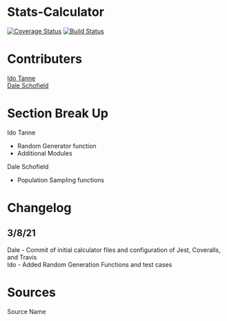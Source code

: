 # Stats-Calculator
[![Coverage Status](https://coveralls.io/repos/github/IS219-Spring21/Stats-Calculator/badge.svg?branch=master)](https://coveralls.io/github/IS219-Spring21/Stats-Calculator?branch=master)
[![Build Status](https://travis-ci.com/IS219-Spring21/Stats-Calculator.svg?branch=master)](https://travis-ci.com/IS219-Spring21/Stats-Calculator)

# Contributers
[Ido Tanne](https://github.com/itanne99)<br>
[Dale Schofield](https://github.com/djs93)<br>

# Section Break Up
Ido Tanne
  - Random Generator function
  - Additional Modules

Dale Schofield
  - Population Sampling functions

# Changelog
## 3/8/21
  Dale - Commit of initial calculator files and configuration of Jest, Coveralls, and Travis <br>
  Ido - Added Random Generation Functions and test cases
# Sources

Source Name
